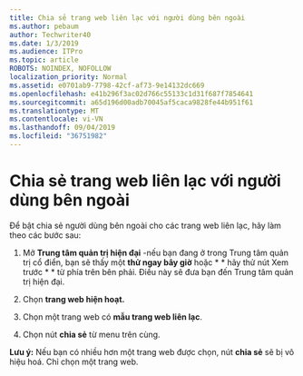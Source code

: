 ```yaml
---
title: Chia sẻ trang web liên lạc với người dùng bên ngoài
ms.author: pebaum
author: Techwriter40
ms.date: 1/3/2019
ms.audience: ITPro
ms.topic: article
ROBOTS: NOINDEX, NOFOLLOW
localization_priority: Normal
ms.assetid: e0701ab9-7798-42cf-af73-9e14132dc669
ms.openlocfilehash: e41b296f3ac02d766c55133c1d31f687f7854641
ms.sourcegitcommit: a65d196d00adb70045af5caca9828fe44b951f61
ms.translationtype: MT
ms.contentlocale: vi-VN
ms.lasthandoff: 09/04/2019
ms.locfileid: "36751982"
---
```

# <a name="share-a-communication-site-with-external-users"></a>Chia sẻ trang web liên lạc với người dùng bên ngoài

Để bật chia sẻ người dùng bên ngoài cho các trang web liên lạc, hãy làm theo các bước sau: 
  
1. Mở **Trung tâm quản trị hiện đại** -nếu bạn đang ở trong Trung tâm quản trị cổ điển, bạn sẽ thấy một **thử ngay bây giờ** hoặc * * hãy thử nút Xem trước * * từ phía trên bên phải. Điều này sẽ đưa bạn đến Trung tâm quản trị hiện đại. 
  
2. Chọn **trang web hiện hoạt.**
  
3. Chọn một trang web có **mẫu trang web liên lạc**. 
  
4. Chọn nút **chia sẻ** từ menu trên cùng. 
  
 **Lưu ý:** Nếu bạn có nhiều hơn một trang web được chọn, nút **chia sẻ** sẽ bị vô hiệu hoá. Chỉ chọn một trang web. 
  

